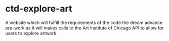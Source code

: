 # ctd-explore-art
A website which will fulfill the requirements of the code the dream advance pre-work as it will makes calls to the Art Institute of Chicago API to allow for users to explore artwork.
